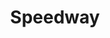 ---
title: "Speedway"
url: /fairborn/speedway-east-dayton-yellow-springs-road/
shop: Lebensmittel
---